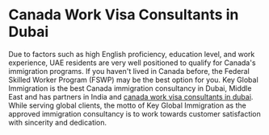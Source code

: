 # Canada Work Visa Consultants in Dubai
Due to factors such as high English proficiency, education level, and work experience, UAE residents are very well positioned to qualify for Canada's immigration programs. If you haven't lived in Canada before, the Federal Skilled Worker Program (FSWP) may be the best option for you. Key Global Immigration is the best Canada immigration consultancy in Dubai, Middle East and has partners in India and [canada work visa consultants in dubai](https://zeevistaadvisors.com/). While serving global clients, the motto of Key Global Immigration as the approved immigration consultancy is to work towards customer satisfaction with sincerity and dedication.
